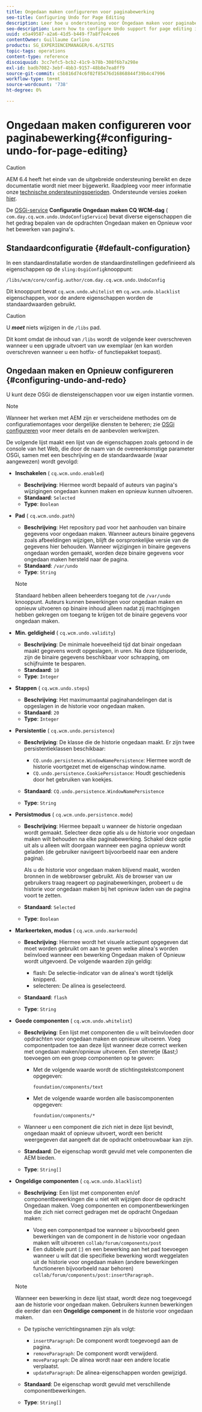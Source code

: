 ```yaml
---
title: Ongedaan maken configureren voor paginabewerking
seo-title: Configuring Undo for Page Editing
description: Leer hoe u ondersteuning voor Ongedaan maken voor paginabewerking in AEM configureert.
seo-description: Learn how to configure Undo support for page editing in AEM.
uuid: e5a49587-a2a6-41d5-b449-f7a8f7e4cee6
contentOwner: Guillaume Carlino
products: SG_EXPERIENCEMANAGER/6.4/SITES
topic-tags: operations
content-type: reference
discoiquuid: 3cc7efc5-bcb2-41c9-b78b-308f6b7a298e
exl-id: badb7082-3ebf-4bb3-9157-48b8e7ea8ff9
source-git-commit: c5b816d74c6f02f85476d16868844f39b4c47996
workflow-type: tm+mt
source-wordcount: '738'
ht-degree: 0%

---
```


# Ongedaan maken configureren voor paginabewerking{#configuring-undo-for-page-editing}

>[!CAUTION]
>
>AEM 6.4 heeft het einde van de uitgebreide ondersteuning bereikt en deze documentatie wordt niet meer bijgewerkt. Raadpleeg voor meer informatie onze [technische ondersteuningsperioden](https://helpx.adobe.com/support/programs/eol-matrix.html). Ondersteunde versies zoeken [hier](https://experienceleague.adobe.com/docs/).

De [OSGi-service](/help/sites-deploying/configuring-osgi.md)  **Configuratie Ongedaan maken CQ WCM-dag** ( `com.day.cq.wcm.undo.UndoConfigService`) bevat diverse eigenschappen die het gedrag bepalen van de opdrachten Ongedaan maken en Opnieuw voor het bewerken van pagina&#39;s.

## Standaardconfiguratie {#default-configuration}

In een standaardinstallatie worden de standaardinstellingen gedefinieerd als eigenschappen op de `sling:OsgiConfig`knooppunt:

`/libs/wcm/core/config.author/com.day.cq.wcm.undo.UndoConfig`

Dit knooppunt bevat `cq.wcm.undo.whitelist` en `cq.wcm.undo.blacklist` eigenschappen, voor de andere eigenschappen worden de standaardwaarden gebruikt.

>[!CAUTION]
>
>U ***moet*** niets wijzigen in de `/libs` pad.
>
>Dit komt omdat de inhoud van `/libs` wordt de volgende keer overschreven wanneer u een upgrade uitvoert van uw exemplaar (en kan worden overschreven wanneer u een hotfix- of functiepakket toepast).

## Ongedaan maken en Opnieuw configureren {#configuring-undo-and-redo}

U kunt deze OSGi de diensteigenschappen voor uw eigen instantie vormen.

>[!NOTE]
>
>Wanneer het werken met AEM zijn er verscheidene methodes om de configuratiemontages voor dergelijke diensten te beheren; zie [OSGi configureren](/help/sites-deploying/configuring-osgi.md) voor meer details en de aanbevolen werkwijzen.

De volgende lijst maakt een lijst van de eigenschappen zoals getoond in de console van het Web, die door de naam van de overeenkomstige parameter OSGi, samen met een beschrijving en de standaardwaarde (waar aangewezen) wordt gevolgd:

* **Inschakelen**
( 
`cq.wcm.undo.enabled`)

   * **Beschrijving**: Hiermee wordt bepaald of auteurs van pagina&#39;s wijzigingen ongedaan kunnen maken en opnieuw kunnen uitvoeren.
   * **Standaard**: `Selected`
   * **Type**: `Boolean`

* **Pad**
( 
`cq.wcm.undo.path`)

   * **Beschrijving**: Het repository pad voor het aanhouden van binaire gegevens voor ongedaan maken. Wanneer auteurs binaire gegevens zoals afbeeldingen wijzigen, blijft de oorspronkelijke versie van de gegevens hier behouden. Wanneer wijzigingen in binaire gegevens ongedaan worden gemaakt, worden deze binaire gegevens voor ongedaan maken hersteld naar de pagina.
   * **Standaard**: `/var/undo`
   * **Type**: `String`

   >[!NOTE]
   >
   >Standaard hebben alleen beheerders toegang tot de `/var/undo` knooppunt. Auteurs kunnen bewerkingen voor ongedaan maken en opnieuw uitvoeren op binaire inhoud alleen nadat zij machtigingen hebben gekregen om toegang te krijgen tot de binaire gegevens voor ongedaan maken.

* **Min. geldigheid**
( 
`cq.wcm.undo.validity`)

   * **Beschrijving**: De minimale hoeveelheid tijd dat binair ongedaan maakt gegevens wordt opgeslagen, in uren. Na deze tijdsperiode, zijn de binaire gegevens beschikbaar voor schrapping, om schijfruimte te besparen.
   * **Standaard**: `10`
   * **Type**: `Integer`

* **Stappen**
( 
`cq.wcm.undo.steps`)

   * **Beschrijving**: Het maximumaantal paginahandelingen dat is opgeslagen in de historie voor ongedaan maken.
   * **Standaard**: `20`
   * **Type**: `Integer`

* **Persistentie**
( 
`cq.wcm.undo.persistence`)

   * **Beschrijving**: De klasse die de historie ongedaan maakt. Er zijn twee persistentieklassen beschikbaar:

      * `CQ.undo.persistence.WindowNamePersistence`: Hiermee wordt de historie voortgezet met de eigenschap window.name.
      * `CQ.undo.persistence.CookiePersistance`: Houdt geschiedenis door het gebruiken van koekjes.
   * **Standaard**: `CQ.undo.persistence.WindowNamePersistence`
   * **Type**: `String`


* **Persistmodus**
( 
`cq.wcm.undo.persistence.mode`)

   * **Beschrijving**: Hiermee bepaalt u wanneer de historie ongedaan wordt gemaakt. Selecteer deze optie als u de historie voor ongedaan maken wilt behouden na elke paginabewerking. Schakel deze optie uit als u alleen wilt doorgaan wanneer een pagina opnieuw wordt geladen (de gebruiker navigeert bijvoorbeeld naar een andere pagina).

      Als u de historie voor ongedaan maken blijvend maakt, worden bronnen in de webbrowser gebruikt. Als de browser van uw gebruikers traag reageert op paginabewerkingen, probeert u de historie voor ongedaan maken bij het opnieuw laden van de pagina voort te zetten.

   * **Standaard**: `Selected`
   * **Type**: `Boolean`

* **Markeerteken, modus**
( 
`cq.wcm.undo.markermode`)

   * **Beschrijving**: Hiermee wordt het visuele actiepunt opgegeven dat moet worden gebruikt om aan te geven welke alinea&#39;s worden beïnvloed wanneer een bewerking Ongedaan maken of Opnieuw wordt uitgevoerd. De volgende waarden zijn geldig:

      * flash: De selectie-indicator van de alinea&#39;s wordt tijdelijk knipperd.
      * selecteren: De alinea is geselecteerd.
   * **Standaard**: `flash`
   * **Type**: `String`


* **Goede componenten**
( 
`cq.wcm.undo.whitelist`)

   * **Beschrijving**: Een lijst met componenten die u wilt beïnvloeden door opdrachten voor ongedaan maken en opnieuw uitvoeren. Voeg componentpaden toe aan deze lijst wanneer deze correct werken met ongedaan maken/opnieuw uitvoeren. Een sterretje (&amp;ast;) toevoegen om een groep componenten op te geven:

      * Met de volgende waarde wordt de stichtingstekstcomponent opgegeven:

         `foundation/components/text`

      * Met de volgende waarde worden alle basiscomponenten opgegeven:

         `foundation/components/*`
   * Wanneer u een component die zich niet in deze lijst bevindt, ongedaan maakt of opnieuw uitvoert, wordt een bericht weergegeven dat aangeeft dat de opdracht onbetrouwbaar kan zijn.

   * **Standaard**: De eigenschap wordt gevuld met vele componenten die AEM bieden.
   * **Type**: `String[]`


* **Ongeldige componenten**
( 
`cq.wcm.undo.blacklist`)

   * **Beschrijving**: Een lijst met componenten en/of componentbewerkingen die u niet wilt wijzigen door de opdracht Ongedaan maken. Voeg componenten en componentbewerkingen toe die zich niet correct gedragen met de opdracht Ongedaan maken:

      * Voeg een componentpad toe wanneer u bijvoorbeeld geen bewerkingen van de component in de historie voor ongedaan maken wilt uitvoeren `collab/forum/components/post`
      * Een dubbele punt (:) en een bewerking aan het pad toevoegen wanneer u wilt dat die specifieke bewerking wordt weggelaten uit de historie voor ongedaan maken (andere bewerkingen functioneren bijvoorbeeld naar behoren) `collab/forum/components/post:insertParagraph.`

   >[!NOTE]
   >
   >Wanneer een bewerking in deze lijst staat, wordt deze nog toegevoegd aan de historie voor ongedaan maken. Gebruikers kunnen bewerkingen die eerder dan een **Ongeldige component** in de historie voor ongedaan maken.

   * De typische verrichtingsnamen zijn als volgt:

      * `insertParagraph`: De component wordt toegevoegd aan de pagina.
      * `removeParagraph`: De component wordt verwijderd.
      * `moveParagraph`: De alinea wordt naar een andere locatie verplaatst.
      * `updateParagraph`: De alinea-eigenschappen worden gewijzigd.
   * **Standaard**: De eigenschap wordt gevuld met verschillende componentbewerkingen.
   * **Type**: `String[]`

